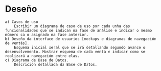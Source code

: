 # Deseño

    a) Casos de uso 
        Escribir un diagrama de caso de uso por cada unha das funcionalidades que se indican na fase de análise e indicar o mesmo número ca o asignado na fase anterior. 
    b) Deseño da interface de usuarios [mockups e diagramas de navegación de ventás]. 
        Esquema inicial xeral que se irá detallando segundo avance o desenvolvemento. Mostrar esquema de cada ventá e indicar como se realizará a navegación entre elas.
    c) Diagrama de Base de Datos. 
        Descrición detallada da Base de Datos.
